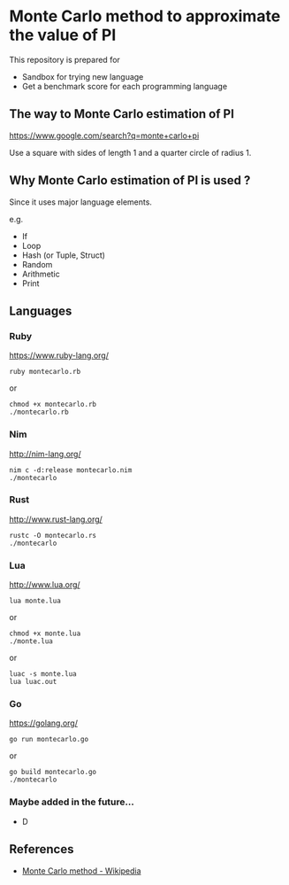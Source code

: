# Monte Carlo method to approximate the value of PI

This repository is prepared for

- Sandbox for trying new language
- Get a benchmark score for each programming language

## The way to Monte Carlo estimation of PI

https://www.google.com/search?q=monte+carlo+pi

Use a square with sides of length 1 and a quarter circle of radius 1.

## Why Monte Carlo estimation of PI is used ?

Since it uses major language elements.

e.g.
- If
- Loop
- Hash (or Tuple, Struct)
- Random
- Arithmetic
- Print

## Languages

### Ruby

https://www.ruby-lang.org/

```
ruby montecarlo.rb
```

or

```
chmod +x montecarlo.rb
./montecarlo.rb
```

### Nim

http://nim-lang.org/

```
nim c -d:release montecarlo.nim
./montecarlo
```

### Rust

http://www.rust-lang.org/

```
rustc -O montecarlo.rs
./montecarlo
```

### Lua

http://www.lua.org/

```
lua monte.lua
```

or

```
chmod +x monte.lua
./monte.lua
```

or

```
luac -s monte.lua
lua luac.out
```

### Go

https://golang.org/

```
go run montecarlo.go
```

or

```
go build montecarlo.go
./montecarlo
```

### Maybe added in the future...

- D

## References

- [Monte Carlo method - Wikipedia](https://en.wikipedia.org/wiki/Monte_Carlo_method)


